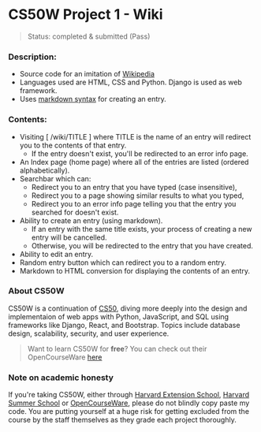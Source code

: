 # CS50W Project 1 - Wiki
> Status: completed & submitted (Pass)
  
### Description:
* Source code for an imitation of [Wikipedia](https://www.wikipedia.org/)
* Languages used are HTML, CSS and Python. Django is used as web framework.
* Uses [markdown syntax](https://www.markdownguide.org/basic-syntax/) for creating an entry.
  
### Contents:
* Visiting  [ /wiki/TITLE ] where TITLE is the name of an entry will redirect you to the contents of that entry. 
    * If the entry doesn't exist, you'll be redirected to an error info page.
* An Index page (home page) where all of the entries are listed (ordered alphabetically).
* Searchbar which can:
    * Redirect you to an entry that you have typed (case insensitive),
    * Redirect you to a page showing similar results to what you typed,
    * Redirect you to an error info page telling you that the entry you searched for doesn't exist.
* Ability to create an entry (using markdown).
    * If an entry with the same title exists, your process of creating a new entry will be cancelled.
    * Otherwise, you will be redirected to the entry that you have created.
* Ability to edit an entry.
* Random entry button which can redirect you to a random entry.
* Markdown to HTML conversion for displaying the contents of an entry.
  
### About CS50W
CS50W is a continuation of [CS50](https://cs50.harvard.edu/), diving more deeply into the design and implementaion of web apps with Python, JavaScript, and SQL using frameworks like Django, React, and Bootstrap. Topics include database design, scalability, security, and user experience.  
> Want to learn CS50W for **free**? You can check out their OpenCourseWare [here](https://cs50.harvard.edu/web/)
  
### Note on academic honesty
If you're taking CS50W, either through [Harvard Extension School](https://courses.extension.harvard.edu/course-catalog/courses/subject/CSCI/33A), [Harvard Summer School](https://courses.summer.harvard.edu/course-catalog/courses/subject/CSCI/33A) or [OpenCourseWare](https://cs50.harvard.edu/web/), please do not blindly copy paste my code. You are putting yourself at a huge risk for getting excluded from the course by the staff themselves as they grade each project thoroughly.
